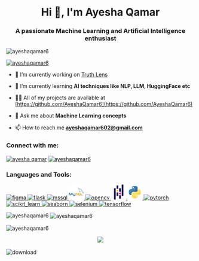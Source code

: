 <h1 align="center">Hi 👋, I'm Ayesha Qamar</h1>
<h3 align="center">A passionate Machine Learning and Artificial Intelligence enthusiast</h3>

<p align="left"> <img src="https://komarev.com/ghpvc/?username=ayeshaqamar6&label=Profile%20views&color=0e75b6&style=flat" alt="ayeshaqamar6" /> </p>

<p align="left"> <a href="https://github.com/ryo-ma/github-profile-trophy"><img src="https://github-profile-trophy.vercel.app/?username=ayeshaqamar6" alt="ayeshaqamar6" /></a> </p>

- 🔭 I’m currently working on [Truth Lens](https://github.com/AyeshaQamar6/Ms-TruthLens)

- 🌱 I’m currently learning **AI techniques like NLP, LLM, HuggingFace etc**

- 👨‍💻 All of my projects are available at [https://github.com/AyeshaQamar6](https://github.com/AyeshaQamar6)

- 💬 Ask me about **Machine Learning concepts**

- 📫 How to reach me **ayeshaqamar602@gmail.com**

<h3 align="left">Connect with me:</h3>
<p align="left">
<a href="https://linkedin.com/in/ayesha qamar" target="blank"><img align="center" src="https://raw.githubusercontent.com/rahuldkjain/github-profile-readme-generator/master/src/images/icons/Social/linked-in-alt.svg" alt="ayesha qamar" height="30" width="40" /></a>
<a href="https://kaggle.com/ayeshaqamar6" target="blank"><img align="center" src="https://raw.githubusercontent.com/rahuldkjain/github-profile-readme-generator/master/src/images/icons/Social/kaggle.svg" alt="ayeshaqamar6" height="30" width="40" /></a>
</p>

<h3 align="left">Languages and Tools:</h3>
<p align="left"> <a href="https://www.figma.com/" target="_blank" rel="noreferrer"> <img src="https://www.vectorlogo.zone/logos/figma/figma-icon.svg" alt="figma" width="40" height="40"/> </a> <a href="https://flask.palletsprojects.com/" target="_blank" rel="noreferrer"> <img src="https://www.vectorlogo.zone/logos/pocoo_flask/pocoo_flask-icon.svg" alt="flask" width="40" height="40"/> </a> <a href="https://www.microsoft.com/en-us/sql-server" target="_blank" rel="noreferrer"> <img src="https://www.svgrepo.com/show/303229/microsoft-sql-server-logo.svg" alt="mssql" width="40" height="40"/> </a> <a href="https://www.mysql.com/" target="_blank" rel="noreferrer"> <img src="https://raw.githubusercontent.com/devicons/devicon/master/icons/mysql/mysql-original-wordmark.svg" alt="mysql" width="40" height="40"/> </a> <a href="https://opencv.org/" target="_blank" rel="noreferrer"> <img src="https://www.vectorlogo.zone/logos/opencv/opencv-icon.svg" alt="opencv" width="40" height="40"/> </a> <a href="https://pandas.pydata.org/" target="_blank" rel="noreferrer"> <img src="https://raw.githubusercontent.com/devicons/devicon/2ae2a900d2f041da66e950e4d48052658d850630/icons/pandas/pandas-original.svg" alt="pandas" width="40" height="40"/> </a> <a href="https://www.python.org" target="_blank" rel="noreferrer"> <img src="https://raw.githubusercontent.com/devicons/devicon/master/icons/python/python-original.svg" alt="python" width="40" height="40"/> </a> <a href="https://pytorch.org/" target="_blank" rel="noreferrer"> <img src="https://www.vectorlogo.zone/logos/pytorch/pytorch-icon.svg" alt="pytorch" width="40" height="40"/> </a> <a href="https://scikit-learn.org/" target="_blank" rel="noreferrer"> <img src="https://upload.wikimedia.org/wikipedia/commons/0/05/Scikit_learn_logo_small.svg" alt="scikit_learn" width="40" height="40"/> </a> <a href="https://seaborn.pydata.org/" target="_blank" rel="noreferrer"> <img src="https://seaborn.pydata.org/_images/logo-mark-lightbg.svg" alt="seaborn" width="40" height="40"/> </a> <a href="https://www.selenium.dev" target="_blank" rel="noreferrer"> <img src="https://raw.githubusercontent.com/detain/svg-logos/780f25886640cef088af994181646db2f6b1a3f8/svg/selenium-logo.svg" alt="selenium" width="40" height="40"/> </a> <a href="https://www.tensorflow.org" target="_blank" rel="noreferrer"> <img src="https://www.vectorlogo.zone/logos/tensorflow/tensorflow-icon.svg" alt="tensorflow" width="40" height="40"/> </a> </p>

<p><img align="left" src="https://github-readme-stats.vercel.app/api/top-langs?username=ayeshaqamar6&show_icons=true&locale=en&layout=compact" alt="ayeshaqamar6" /></p>

<p>&nbsp;<img align="center" src="https://github-readme-stats.vercel.app/api?username=ayeshaqamar6&show_icons=true&locale=en" alt="ayeshaqamar6" /></p>

<p><img align="center" src="https://github-readme-streak-stats.herokuapp.com/?user=ayeshaqamar6&" alt="ayeshaqamar6" /></p>


<div align="center">
  <img src="https://profile-counter.glitch.me/ayeshaqamar6/count.svg?"  />
</div>

![download](https://github.com/user-attachments/assets/1047ba85-765a-4e5d-b55b-7fe37af79e87)

